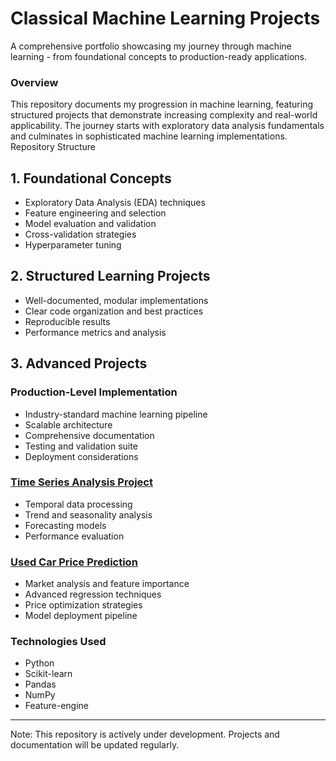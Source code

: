 # Classical Machine Learning Projects
A comprehensive portfolio showcasing my journey through machine learning - from foundational concepts to production-ready applications.
### Overview
This repository documents my progression in machine learning, featuring structured projects that demonstrate increasing complexity and real-world applicability. The journey starts with exploratory data analysis fundamentals and culminates in sophisticated machine learning implementations.
Repository Structure
## 1. Foundational Concepts

* Exploratory Data Analysis (EDA) techniques
* Feature engineering and selection
* Model evaluation and validation
* Cross-validation strategies
* Hyperparameter tuning

## 2. Structured Learning Projects

* Well-documented, modular implementations
* Clear code organization and best practices
* Reproducible results
* Performance metrics and analysis

## 3. Advanced Projects
### Production-Level Implementation

* Industry-standard machine learning pipeline
* Scalable architecture
* Comprehensive documentation
* Testing and validation suite
* Deployment considerations

### [Time Series Analysis Project](https://github.com/vyshnev/sales-forecasting-system)

* Temporal data processing
* Trend and seasonality analysis
* Forecasting models
* Performance evaluation

### [Used Car Price Prediction](https://github.com/vyshnev/used-car-price-prediction.git)

* Market analysis and feature importance
* Advanced regression techniques
* Price optimization strategies
* Model deployment pipeline

### Technologies Used

* Python
* Scikit-learn
* Pandas
* NumPy
* Feature-engine
---
Note: This repository is actively under development. Projects and documentation will be updated regularly.